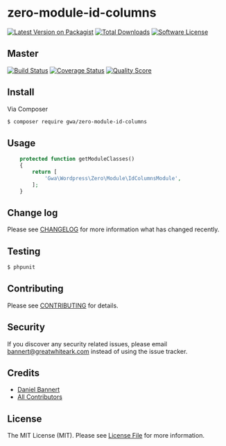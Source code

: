 # zero-module-id-columns

[![Latest Version on Packagist](https://img.shields.io/packagist/v/gwa/zero-module-id-columns.svg?style=flat-square)](https://packagist.org/packages/gwa/zero-module-id-columns)
[![Total Downloads](https://img.shields.io/packagist/dt/gwa/zero-module-id-columns.svg?style=flat-square)](https://packagist.org/packages/gwa/zero-module-id-columns)
[![Software License](https://img.shields.io/badge/license-MIT-brightgreen.svg?style=flat-square)](LICENSE)

## Master

[![Build Status](https://img.shields.io/travis/gwa/zero-module-id-columns/master.svg?style=flat-square)](https://travis-ci.org/gwa/zero-module-id-columns)
[![Coverage Status](https://img.shields.io/scrutinizer/coverage/g/gwa/zero-module-id-columns/master.svg?style=flat-square)](https://scrutinizer-ci.com/g/gwa/zero-module-id-columns/code-structure)
[![Quality Score](https://img.shields.io/scrutinizer/g/gwa/zero-module-id-columns/master.svg?style=flat-square)](https://scrutinizer-ci.com/g/gwa/zero-module-id-columns)

## Install

Via Composer

``` bash
$ composer require gwa/zero-module-id-columns
```

## Usage

``` php
    protected function getModuleClasses()
    {
        return [
            'Gwa\Wordpress\Zero\Module\IdColumnsModule',
        ];
    }
```

## Change log

Please see [CHANGELOG](CHANGELOG.md) for more information what has changed recently.

## Testing

``` bash
$ phpunit
```

## Contributing

Please see [CONTRIBUTING](CONTRIBUTING.md) for details.

## Security

If you discover any security related issues, please email bannert@greatwhiteark.com instead of using the issue tracker.

## Credits

- [Daniel Bannert](https://github.com/prisis)
- [All Contributors](../../contributors)

## License

The MIT License (MIT). Please see [License File](LICENSE.md) for more information.

